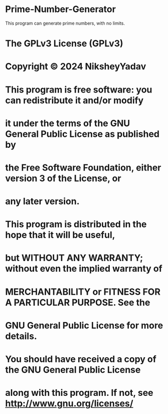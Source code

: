 # Prime-Number-Generator
This program can generate prime numbers, with no limits.


# The GPLv3 License (GPLv3)

# Copyright © 2024 NiksheyYadav

# This program is free software: you can redistribute it and/or modify
# it under the terms of the GNU General Public License as published by
# the Free Software Foundation, either version 3 of the License, or
# any later version.

# This program is distributed in the hope that it will be useful,
# but WITHOUT ANY WARRANTY; without even the implied warranty of
# MERCHANTABILITY or FITNESS FOR A PARTICULAR PURPOSE.  See the
# GNU General Public License for more details.


# You should have received a copy of the GNU General Public License
# along with this program.  If not, see <http://www.gnu.org/licenses/>
